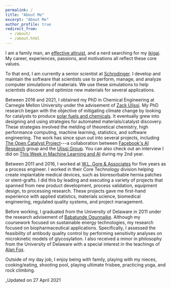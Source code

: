 ```yaml
---
permalink: /
title: "About Me"
excerpt: "About Me"
author_profile: true
redirect_from: 
  - /about/
  - /about.html
---
```


I am a family man, an [effective altruist](https://en.wikipedia.org/wiki/Effective_altruism), and a nerd searching for my [ikigai](https://medium.com/thrive-global/ikigai-the-japanese-secret-to-a-long-and-happy-life-might-just-help-you-live-a-more-fulfilling-9871d01992b7).
My career, experiences, passions, and motivations all reflect these core values.

To that end, I am currently a senior scientist at [Schrodinger](https://www.schrodinger.com/).
I develop and maintain the software that scientists use to perform, manage, and analyze computer simulations of materials.
We use these simulations to help scientists discover and optimize new materials for several applications.

Between 2016 and 2021, I obtained my PhD in Chemical Engineering at Carnegie Mellon University under the advisement of [Zack Ulissi](https://ulissigroup.cheme.cmu.edu/).
My PhD research began with the objective of mitigating climate change by looking for catalysts to produce [solar fuels and chemicals](https://en.wikipedia.org/wiki/Solar_fuel).
It eventually grew into designing and using strategies for automated materials/catalyst discovery.
These strategies involved the melding of theoretical chemistry, high performance computing, machine learning, statistics, and software engineering.
The work has since spun out into several projects, including [The Open Catalyst Project](https://opencatalystproject.org/)---a collaboration between [Facebook's AI Research](https://ai.facebook.com/) group and the [Ulissi Group](https://ulissigroup.cheme.cmu.edu/).
You can also check out an interview I did on [This Week in Machine Learning and AI](https://twimlai.com/twiml-talk-238-active-learning-for-materials-design-with-kevin-tran/) during my 2nd year.

Between 2011 and 2016, I worked at [W.L. Gore & Associates](https://www.gore.com/) for five years as a process engineer.
I worked in their Core Technology division helping create implantable medical devices, such as bioresorbable hernia patches or stent-grafts.
I did this by leading and executing a variety of projects that spanned from new product development, process validation, equipment design, to processing research.
These projects gave me first-hand experience with applied statistics, materials science, biomedical engineering, regulated quality systems, and project management.

Before working, I graduated from the University of Delaware in 2011 under the research advisement of [Babatunde Ogunnaike](https://cbe.udel.edu/people/faculty/ogunnaike/).
Although my coursework focused on sustainable energy technologies, my research focused on biopharmaceutical applications.
Specifically, I assessed the feasibility of antibody quality control by performing sensitivity analyses on microkinetic models of glycosylation.
I also received a minor in philosophy from the University of Delaware with a special interest in the teachings of [Alan Fox](https://udel.edu/~afox/).

Outside of my day job, I enjoy being with family, playing with my nieces, cooking/eating, shooting pool, playing ultimate frisbee, practicing yoga, and rock climbing.

_Updated on 27 April 2021
